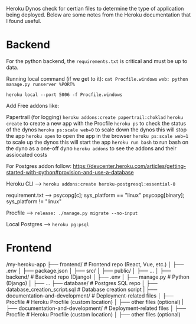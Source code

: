 Heroku Dynos check for certian files to determine the type of application being deployed.
Below are some notes from the Heroku documentation that I found useful.

# Backend

For the python backend, the `requirements.txt` is critical and must be up to data.

Running local command (if we get to it):
`cat Procfile.windows`
`web: python manage.py runserver %PORT%`

`heroku local --port 5006 -f Procfile.windows`

Add Free addons like:

Papertrail (for logging)
`heroku addons:create papertrail:choklad`
`heroku create` to create a new app with the Procfile
`heroku ps` to check the status of the dynos
`heroku ps:scale web=0` to scale down the dynos this will stop the app
`heroku open` to open the app in the browser
`heroku ps:scale web=1` to scale up the dynos this will start the app
`heroku run bash` to run bash on the dyno as a one-off dyno
`heroku addons` to see the addons and their assiocated costs

For Postgres addon follow: https://devcenter.heroku.com/articles/getting-started-with-python#provision-and-use-a-database

Heroku CLI -->
`heroku addons:create heroku-postgresql:essential-0`

requirement.txt -->
psycopg[c]; sys_platform == "linux"
psycopg[binary]; sys_platform != "linux"

Procfile -->
`release: ./manage.py migrate --no-input`

Local Postgres -->
`heroku pg:psql`

# Frontend

/my-heroku-app
├── frontend/ # Frontend repo (React, Vue, etc.)
│ ├── .env
│ ├── package.json
│ ├── src/
│ ├── public/
│ ├── ...
│
├── backend/ # Backend repo (Django)
│ ├── .env
│ ├── manage.py # Python (Django)
│ ├── ...
├── database/ # Postgres SQL repo
│ ├── database_creation_script.sql # Database creation script
|
├── documentation-and-development/ # Deployment-related files
│ ├── Procfile # Heroku Procfile (custom location)
│ ├── other files (optional)
|
├── documentation-and-development/ # Deployment-related files
│ ├── Procfile # Heroku Procfile (custom location)
│ ├── other files (optional)

